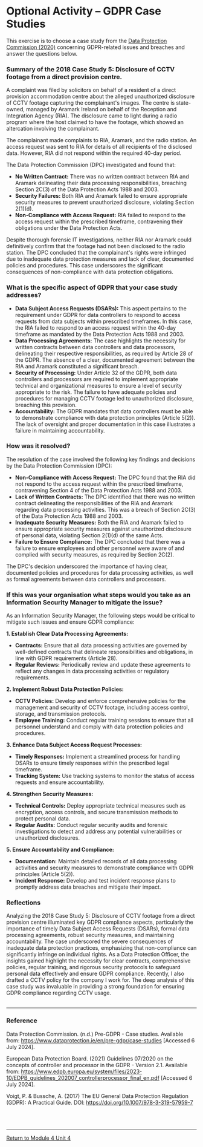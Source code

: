 # Optional Activity – GDPR Case Studies

This exercise is to choose a case study from the [Data Protection Commission (2020)](https://www.dataprotection.ie/en/pre-gdpr/case-studies) concerning GDPR-related issues and breaches and answer the questions below.

### Summary of the 2018 Case Study 5: Disclosure of CCTV footage from a direct provision centre.
A complaint was filed by solicitors on behalf of a resident of a direct provision accommodation centre about the alleged unauthorized disclosure of CCTV footage capturing the complainant's images. The centre is state-owned, managed by Aramark Ireland on behalf of the Reception and Integration Agency (RIA). The disclosure came to light during a radio program where the host claimed to have the footage, which showed an altercation involving the complainant.

The complainant made complaints to RIA, Aramark, and the radio station. An access request was sent to RIA for details of all recipients of the disclosed data. However, RIA did not respond within the required 40-day period.

The Data Protection Commission (DPC) investigated and found that:
 - **No Written Contract:** There was no written contract between RIA and Aramark delineating their data processing responsibilities, breaching Section 2C(3) of the Data Protection Acts 1988 and 2003.
 - **Security Failures:** Both RIA and Aramark failed to ensure appropriate security measures to prevent unauthorized disclosure, violating Section 2(1)(d).
 - **Non-Compliance with Access Request:** RIA failed to respond to the access request within the prescribed timeframe, contravening their obligations under the Data Protection Acts.
   
Despite thorough forensic IT investigations, neither RIA nor Aramark could definitively confirm that the footage had not been disclosed to the radio station. The DPC concluded that the complainant's rights were infringed due to inadequate data protection measures and lack of clear, documented policies and procedures. This case underscores the significant consequences of non-compliance with data protection obligations.

### What is the specific aspect of GDPR that your case study addresses?
 - **Data Subject Access Requests (DSARs):** This aspect pertains to the requirement under GDPR for data controllers to respond to access requests from data subjects within prescribed timeframes. In this case, the RIA failed to respond to an access request within the 40-day timeframe as mandated by the Data Protection Acts 1988 and 2003.
 - **Data Processing Agreements:** The case highlights the necessity for written contracts between data controllers and data processors, delineating their respective responsibilities, as required by Article 28 of the GDPR. The absence of a clear, documented agreement between the RIA and Aramark constituted a significant breach.
 - **Security of Processing:** Under Article 32 of the GDPR, both data controllers and processors are required to implement appropriate technical and organizational measures to ensure a level of security appropriate to the risk. The failure to have adequate policies and procedures for managing CCTV footage led to unauthorized disclosure, breaching this provision.
 - **Accountability:** The GDPR mandates that data controllers must be able to demonstrate compliance with data protection principles (Article 5(2)). The lack of oversight and proper documentation in this case illustrates a failure in maintaining accountability.
 
### How was it resolved?
The resolution of the case involved the following key findings and decisions by the Data Protection Commission (DPC):
 - **Non-Compliance with Access Request:** The DPC found that the RIA did not respond to the access request within the prescribed timeframe, contravening Section 4 of the Data Protection Acts 1988 and 2003.
 - **Lack of Written Contracts:** The DPC identified that there was no written contract delineating the responsibilities of the RIA and Aramark regarding data processing activities. This was a breach of Section 2C(3) of the Data Protection Acts 1988 and 2003.
 - **Inadequate Security Measures:** Both the RIA and Aramark failed to ensure appropriate security measures against unauthorized disclosure of personal data, violating Section 2(1)(d) of the same Acts.
 - **Failure to Ensure Compliance:** The DPC concluded that there was a failure to ensure employees and other personnel were aware of and complied with security measures, as required by Section 2C(2).

The DPC's decision underscored the importance of having clear, documented policies and procedures for data processing activities, as well as formal agreements between data controllers and processors.

### If this was your organisation what steps would you take as an Information Security Manager to mitigate the issue?
As an Information Security Manager, the following steps would be critical to mitigate such issues and ensure GDPR compliance:

**1. Establish Clear Data Processing Agreements:**
 - **Contracts:** Ensure that all data processing activities are governed by well-defined contracts that delineate responsibilities and obligations, in line with GDPR requirements (Article 28).
 - **Regular Reviews:** Periodically review and update these agreements to reflect any changes in data processing activities or regulatory requirements.

**2. Implement Robust Data Protection Policies:**
 - **CCTV Policies:** Develop and enforce comprehensive policies for the management and security of CCTV footage, including access control, storage, and transmission protocols.
 - **Employee Training:** Conduct regular training sessions to ensure that all personnel understand and comply with data protection policies and procedures.

**3. Enhance Data Subject Access Request Processes:**
 - **Timely Responses:** Implement a streamlined process for handling DSARs to ensure timely responses within the prescribed legal timeframe.
 - **Tracking System:** Use tracking systems to monitor the status of access requests and ensure accountability.

**4. Strengthen Security Measures:**
 - **Technical Controls:** Deploy appropriate technical measures such as encryption, access controls, and secure transmission methods to protect personal data.
 - **Regular Audits:** Conduct regular security audits and forensic investigations to detect and address any potential vulnerabilities or unauthorized disclosures.

**5. Ensure Accountability and Compliance:**
 - **Documentation:** Maintain detailed records of all data processing activities and security measures to demonstrate compliance with GDPR principles (Article 5(2)).
 - **Incident Response:** Develop and test incident response plans to promptly address data breaches and mitigate their impact.

### Reflections
Analyzing the 2018 Case Study 5: Disclosure of CCTV footage from a direct provision centre illuminated key GDPR compliance aspects, particularly the importance of timely Data Subject Access Requests (DSARs), formal data processing agreements, robust security measures, and maintaining accountability. The case underscored the severe consequences of inadequate data protection practices, emphasizing that non-compliance can significantly infringe on individual rights. As a Data Protection Officer, the insights gained highlight the necessity for clear contracts, comprehensive policies, regular training, and rigorous security protocols to safeguard personal data effectively and ensure GDPR compliance. Recently, I also drafted a CCTV policy for the company I work for. The deep analysis of this case study was invaluable in providing a strong foundation for ensuring GDPR compliance regarding CCTV usage.
<br><br>

---

### Reference
Data Protection Commission. (n.d.) Pre-GDPR - Case studies. Available from: https://www.dataprotection.ie/en/pre-gdpr/case-studies [Accessed 6 July 2024].

European Data Protection Board. (2021) Guidelines 07/2020 on the concepts of controller and processor in the GDPR - Version 2.1. Available from: https://www.edpb.europa.eu/system/files/2023-10/EDPB_guidelines_202007_controllerprocessor_final_en.pdf [Accessed 6 July 2024].

Voigt, P. & Bussche, A. (2017) The EU General Data Protection Regulation (GDPR): A Practical Guide. DOI: https://doi.org/10.1007/978-3-319-57959-7



<br><br>

---

[Return to Module 4 Unit 4](ISM_Unit04.md)
